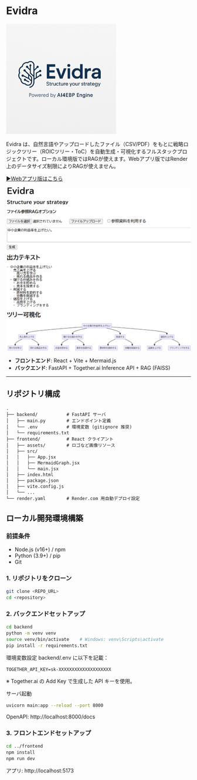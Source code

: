 # Evidra
<img src="frontend/assets/logo.png" width="300">

Evidra は、自然言語やアップロードしたファイル（CSV/PDF）をもとに戦略ロジックツリー（ROICツリー・ToC）を自動生成・可視化するフルスタックプロジェクトです。ローカル環境版ではRAGが使えます。Webアプリ版ではRender上のデータサイズ制限によりRAGが使えません。

[▶︎Webアプリ版はこちら](https://evidra-prototype-01.onrender.com/)

![output_image](frontend/assets/output_image.png)

- **フロントエンド**: React + Vite + Mermaid.js  
- **バックエンド**: FastAPI + Together.ai Inference API + RAG (FAISS)

---

## リポジトリ構成

```text
.
├── backend/           # FastAPI サーバ
│   ├── main.py        # エンドポイント定義
│   └── .env           # 環境変数 (gitignore 推奨)
│   └── requirements.txt 
├── frontend/          # React クライアント
│   ├── assets/        # ロゴなど画像リソース
│   ├── src/
│   │   ├── App.jsx
│   │   ├── MermaidGraph.jsx
│   │   └── main.jsx
│   ├── index.html
│   ├── package.json
│   ├── vite.config.js
│   └── ...
└── render.yaml        # Render.com 用自動デプロイ設定
```
## ローカル開発環境構築

### 前提条件
- Node.js (v16+) / npm  
- Python (3.9+) / pip  
- Git  

### 1. リポジトリをクローン
```bash
git clone <REPO_URL>
cd <repository>
```
### 2. バックエンドセットアップ
```bash
cd backend
python -m venv venv
source venv/bin/activate    # Windows: venv\Scripts\activate
pip install -r requirements.txt
```

環境変数設定
backend/.env に以下を記載：
```dotenv
TOGETHER_API_KEY=sk-XXXXXXXXXXXXXXXXXXXX
```
※ Together.ai の Add Key で生成した API キーを使用。

サーバ起動
```bash
uvicorn main:app --reload --port 8000
```
OpenAPI: http://localhost:8000/docs

### 3. フロントエンドセットアップ
```bash
cd ../frontend
npm install
npm run dev
```
アプリ: http://localhost:5173

